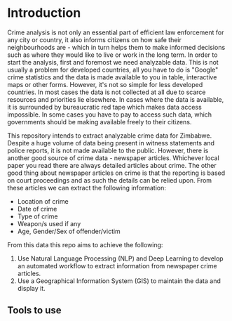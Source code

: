 # Introduction

Crime analysis is not only an essential part of efficient law enforcement for any city or country, it also informs citizens on how safe their neighbourhoods are - which in turn helps them to make informed decisions such as where they would like to live or work in the long term. In order to start the analysis, first and foremost we need analyzable data. This is not usually a problem for developed countries, all you have to do is "Google" crime statistics and the data is made available to you in table, interactive maps or other forms. However, it's not so simple for less developed countries. In most cases the data is not collected at all due to scarce resources and priorities lie elsewhere. In cases where the data is available, it is surrounded by bureaucratic red tape which makes data access impossible. In some cases you have to pay to access such data, which governments should be making available freely to their citizens.

This repository intends to extract analyzable crime data for Zimbabwe. Despite a huge volume of data being present in witness statements and police reports, it is not made available to the public. However, there is another good source of crime data - newspaper articles. Whichever local paper you read there are always detailed articles about crime. The other good thing about newspaper articles on crime is that the reporting is based on court proceedings and as such the details can be relied upon. From these articles we can extract the following information:

* Location of crime
* Date of crime
* Type of crime
* Weapon/s used if any
* Age, Gender/Sex of offender/victim

From this data this repo aims to achieve the following:

1. Use Natural Language Processing (NLP) and Deep Learning to develop an automated workflow to extract information from newspaper crime articles.
2. Use a Geographical Information System (GIS) to maintain the data and display it.

## Tools to use